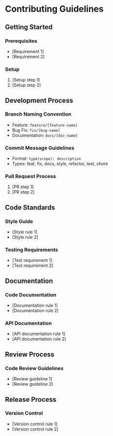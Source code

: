 # Contributing Guidelines

## Getting Started
### Prerequisites
- [Requirement 1]
- [Requirement 2]

### Setup
1. [Setup step 1]
2. [Setup step 2]

## Development Process
### Branch Naming Convention
- Feature: `feature/[feature-name]`
- Bug Fix: `fix/[bug-name]`
- Documentation: `docs/[doc-name]`

### Commit Message Guidelines
- Format: `type(scope): description`
- Types: feat, fix, docs, style, refactor, test, chore

### Pull Request Process
1. [PR step 1]
2. [PR step 2]

## Code Standards
### Style Guide
- [Style rule 1]
- [Style rule 2]

### Testing Requirements
- [Test requirement 1]
- [Test requirement 2]

## Documentation
### Code Documentation
- [Documentation rule 1]
- [Documentation rule 2]

### API Documentation
- [API documentation rule 1]
- [API documentation rule 2]

## Review Process
### Code Review Guidelines
- [Review guideline 1]
- [Review guideline 2]

## Release Process
### Version Control
- [Version control rule 1]
- [Version control rule 2] 